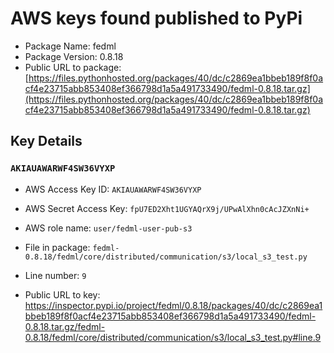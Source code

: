 # AWS keys found published to PyPi

* Package Name: fedml
* Package Version: 0.8.18
* Public URL to package: [https://files.pythonhosted.org/packages/40/dc/c2869ea1bbeb189f8f0acf4e23715abb853408ef366798d1a5a491733490/fedml-0.8.18.tar.gz](https://files.pythonhosted.org/packages/40/dc/c2869ea1bbeb189f8f0acf4e23715abb853408ef366798d1a5a491733490/fedml-0.8.18.tar.gz)

## Key Details

### `AKIAUAWARWF4SW36VYXP`

* AWS Access Key ID: `AKIAUAWARWF4SW36VYXP`
* AWS Secret Access Key: `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` 
* AWS role name: `user/fedml-user-pub-s3`
* File in package: `fedml-0.8.18/fedml/core/distributed/communication/s3/local_s3_test.py`
* Line number: `9`

* Public URL to key: https://inspector.pypi.io/project/fedml/0.8.18/packages/40/dc/c2869ea1bbeb189f8f0acf4e23715abb853408ef366798d1a5a491733490/fedml-0.8.18.tar.gz/fedml-0.8.18/fedml/core/distributed/communication/s3/local_s3_test.py#line.9


